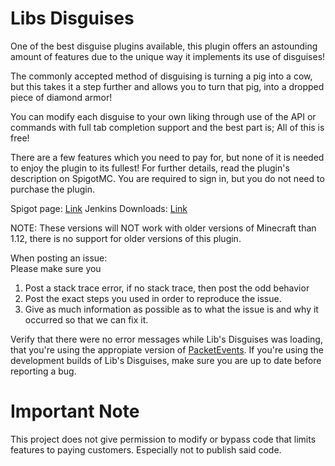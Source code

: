 Libs Disguises
==============

One of the best disguise plugins available, this plugin offers an astounding amount of features due to the unique way it implements its use of disguises!

The commonly accepted method of disguising is turning a pig into a cow, but this takes it a step further and allows you to turn that pig, into a dropped piece of diamond armor!

You can modify each disguise to your own liking through use of the API or commands with full tab completion support and the best part is; All of this is free!

There are a few features which you need to pay for, but none of it is needed to enjoy the plugin to its fullest! For further details, read the plugin's description on SpigotMC. You are required to sign in, but you do not need to purchase the plugin.


Spigot page: <a href="https://www.spigotmc.org/resources/32453/">Link</a>
Jenkins Downloads: <a href="https://ci.md-5.net/job/LibsDisguises/">Link</a>

NOTE: These versions will NOT work with older versions of Minecraft than 1.12, there is no support for older versions of this plugin.

When posting an issue:<br>
Please make sure you<br>
1) Post a stack trace error, if no stack trace, then post the odd behavior<br>
2) Post the exact steps you used in order to reproduce the issue.<br>
3) Give as much information as possible as to what the issue is and why it occurred so that we can fix it.<br>

Verify that there were no error messages while Lib's Disguises was loading, that you're using the appropiate version of <a href="https://www.spigotmc.org/resources/packetevents-api.80279/">PacketEvents</a>.
If you're using the development builds of Lib's Disguises, make sure you are up to date before reporting a bug.

Important Note
=============

This project does not give permission to modify or bypass code that limits features to paying customers.
Especially not to publish said code.
